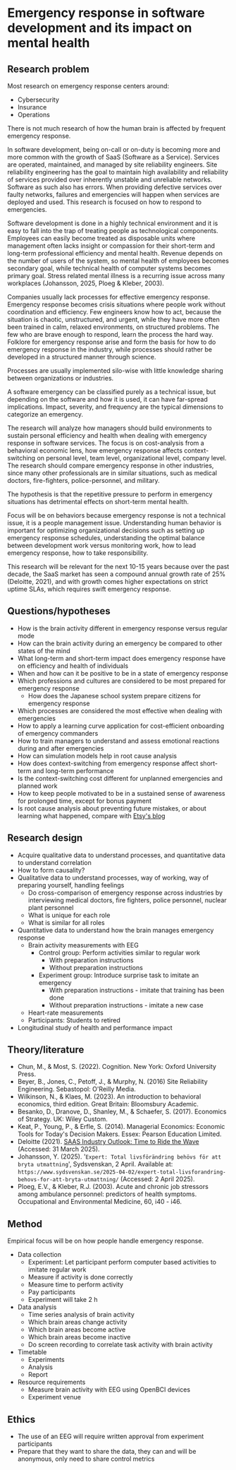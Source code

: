 # Emergency response in software development and its impact on mental health

## Research problem

Most research on emergency response centers around:

* Cybersecurity
* Insurance
* Operations

There is not much research of how the human brain is affected by frequent emergency response.

In software development, being on-call or on-duty is becoming more and more common with the growth of SaaS (Software as a Service). Services are operated, maintained, and managed by site reliability engineers. Site reliability engineering has the goal to maintain high availability and reliability of services provided over inherently unstable and unreliable networks. Software as such also has errors. When providing defective services over faulty networks, failures and emergencies will happen when services are deployed and used. This research is focused on how to respond to emergencies.

Software development is done in a highly technical environment and it is easy to fall into the trap of treating people as technological components. Employees can easily become treated as disposable units where management often lacks insight or compassion for their short-term and long-term professional efficiency and mental health. Revenue depends on the number of users of the system, so mental health of employees becomes secondary goal, while technical health of computer systems becomes primary goal. Stress related mental illness is a recurring issue across many workplaces (Johansson, 2025, Ploeg & Kleber, 2003).

Companies usually lack processes for effective emergency response. Emergency response becomes crisis situations where people work without coordination and efficiency. Few engineers know how to act, because the situation is chaotic, unstructured, and urgent, while they have more often been trained in calm, relaxed environments, on structured problems. The few who are brave enough to respond, learn the process the hard way. Folklore for emergency response arise and form the basis for how to do emergency response in the industry, while processes should rather be developed in a structured manner through science.

Processes are usually implemented silo-wise with little knowledge sharing between organizations or industries.

A software emergency can be classified purely as a technical issue, but depending on the software and how it is used, it can have far-spread implications. Impact, severity, and frequency are the typical dimensions to categorize an emergency.

The research will analyze how managers should build environments to sustain personal efficiency and health when dealing with emergency response in software services. The focus is on cost-analysis from a behavioral economic lens, how emergency response affects context-switching on personal level, team level, organizational level, company level. The research should compare emergency response in other industries, since many other professionals are in similar situations, such as medical doctors, fire-fighters, police-personnel, and military.

The hypothesis is that the repetitive pressure to perform in emergency situations has detrimental effects on short-term mental health.

Focus will be on behaviors because emergency response is not a technical issue, it is a people management issue. Understanding human behavior is important for optimizing organizational decisions such as setting up emergency response schedules, understanding the optimal balance between development work versus monitoring work, how to lead emergency response, how to take responsibility.

This research will be relevant for the next 10-15 years because over the past decade, the SaaS market has seen a compound annual growth rate of 25% (Deloitte, 2021), and with growth comes higher expectations on strict uptime SLAs, which requires swift emergency response.

## Questions/hypotheses

* How is the brain activity different in emergency response versus regular mode
* How can the brain activity during an emergency be compared to other states of the mind
* What long-term and short-term impact does emergency response have on efficiency and health of individuals
* When and how can it be positive to be in a state of emergency response
* Which professions and cultures are considered to be most prepared for emergency response
    * How does the Japanese school system prepare citizens for emergency response
* Which processes are considered the most effective when dealing with emergencies
* How to apply a learning curve application for cost-efficient onboarding of emergency commanders
* How to train managers to understand and assess emotional reactions during and after emergencies
* How can simulation models help in root cause analysis
* How does context-switching from emergency response affect short-term and long-term performance
* Is the context-switching cost different for unplanned emergencies and planned work
* How to keep people motivated to be in a sustained sense of awareness for prolonged time, except for bonus payment
* Is root cause analysis about preventing future mistakes, or about learning what happened, compare with [Etsy's blog](https://www.etsy.com/codeascraft/blameless-postmortems)

## Research design

* Acquire qualitative data to understand processes, and quantitative data to understand correlation
* How to form causality?
* Qualitative data to understand processes, way of working, way of preparing yourself, handling feelings
    * Do cross-comparison of emergency response across industries by interviewing medical doctors, fire fighters, police personnel, nuclear plant personnel
    * What is unique for each role
    * What is similar for all roles
* Quantitative data to understand how the brain manages emergency response
    * Brain activity measurements with EEG
        * Control group: Perform activities similar to regular work
            * With preparation instructions
            * Without preparation instructions
        * Experiment group: Introduce surprise task to imitate an emergency
            * With preparation instructions - imitate that training has been done
            * Without preparation instructions - imitate a new case
    * Heart-rate measurements
    * Participants: Students to retired
* Longitudinal study of health and performance impact

## Theory/literature

* Chun, M., & Most, S. (2022). Cognition. New York: Oxford University Press.
* Beyer, B., Jones, C., Petoff, J., & Murphy, N. (2016) Site Reliability Engineering. Sebastopol: O'Reilly Media.
* Wilkinson, N., & Klaes, M. (2023). An introduction to behavioral economics, third edition. Great Britain: Bloomsbury Academic.
* Besanko, D., Dranove, D., Shanley, M., & Schaefer, S. (2017). Economics of Strategy. UK: Wiley Custom.
* Keat, P., Young, P., & Erfle, S. (2014). Managerial Economics: Economic Tools for Today's Decision Makers. Essex: Pearson Education Limited.
* Deloitte (2021). [SAAS Industry Outlook: Time to Ride the Wave](https://www2.deloitte.com/content/dam/Deloitte/cn/Documents/technology-media-telecommunications/deloitte-cn-tmt-saas-trend-en-211228.pdf) (Accessed: 31 March 2025).
* Johansson, Y. (2025). '`Expert: Total livsförändring behövs för att bryta utmattning`', Sydsvenskan, 2 April. Available at: `https://www.sydsvenskan.se/2025-04-02/expert-total-livsforandring-behovs-for-att-bryta-utmattning/` (Accessed: 2 April 2025).
* Ploeg, E.V., & Kleber, R.J. (2003). Acute and chronic job stressors among ambulance personnel: predictors of health symptoms. Occupational and Environmental Medicine, 60, i40 - i46.

## Method

Empirical focus will be on how people handle emergency response.

* Data collection
    * Experiment: Let participant perform computer based activities to imitate regular work
    * Measure if activity is done correctly
    * Measure time to perform activity
    * Pay participants
    * Experiment will take 2 h
* Data analysis
    * Time series analysis of brain activity
    * Which brain areas change activity
    * Which brain areas become active
    * Which brain areas become inactive
    * Do screen recording to correlate task activity with brain activity
* Timetable
    * Experiments
    * Analysis
    * Report
* Resource requirements
    * Measure brain activity with EEG using OpenBCI devices
    * Experiment venue

## Ethics

* The use of an EEG will require written approval from experiment participants
* Prepare that they want to share the data, they can and will be anonymous, only need to share control metrics
